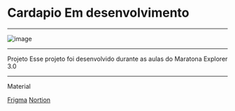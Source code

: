 # Cardapio Em desenvolvimento 
**************************************************

![image](https://user-images.githubusercontent.com/72118415/183344045-526eeb65-1edb-46d5-aeb5-7ecea8acc91e.png)


************************************************




Projeto
Esse projeto foi desenvolvido durante as aulas do 
Maratona Explorer 3.0
*************************************************
Material

[Frigma](https://www.figma.com/community/file/1138209866997102496)
[Nortion](https://efficient-sloth-d85.notion.site/Maratona-Explorer-3-0-ae50831142ab492e997d28aab6e4fa1b)
